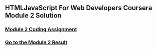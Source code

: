 ## HTMLJavaScript For Web Developers Coursera Module 2 Solution
### [Module 2 Coding Assignment](https://github.com/jhu-ep-coursera/fullstack-course4/blob/master/assignments/assignment2/Assignment-2.md)
### [Go to the Module 2 Result](https://techstarmahesh.github.io/html-css-javascript-for-web-developers-coursera/module2-solution/index.html)
